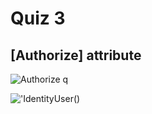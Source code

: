 # Quiz 3

## [Authorize] attribute

![Authorize q](20230126074840.png)

!['IdentityUser<TKey>()](20230126074951.png)

